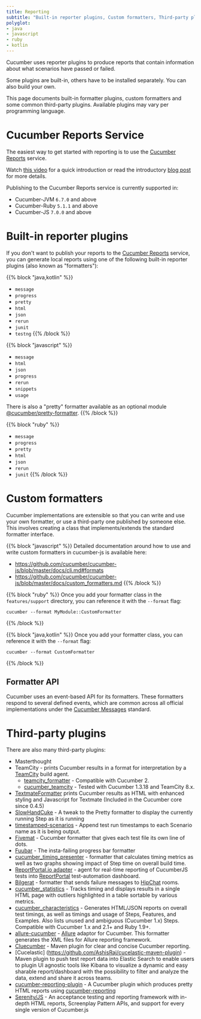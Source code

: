 ```yaml
---
title: Reporting
subtitle: "Built-in reporter plugins, Custom formatters, Third-party plugins"
polyglot:
- java
- javascript
- ruby
- kotlin
---
```


Cucumber uses reporter plugins to produce reports that contain information about
what scenarios have passed or failed.

Some plugins are built-in, others have to be installed separately. You can also
build your own.

This page documents built-in formatter plugins, custom formatters and some common third-party plugins.
Available plugins may vary per programming language.

# Cucumber Reports Service

The easiest way to get started with reporting is to use the [Cucumber Reports](https://reports.cucumber.io/) service.

Watch [this video](https://smartbear.wistia.com/medias/nrgptu7825) for a quick introduction or read the introductory [blog post](https://cucumber.io/blog/open-source/cucumber-reports/) for more details.

Publishing to the Cucumber Reports service is currently supported in:

* Cucumber-JVM `6.7.0` and above
* Cucumber-Ruby `5.1.1` and above
* Cucumber-JS `7.0.0` and above

# Built-in reporter plugins

If you don't want to publish your reports to the [Cucumber Reports](https://reports.cucumber.io/) service, you can
generate local reports using one of the following built-in reporter plugins (also known as "formatters"):

{{% block "java,kotlin" %}}
* `message`
* `progress`
* `pretty`
* `html`
* `json`
* `rerun`
* `junit`
* `testng`
{{% /block %}}

{{% block "javascript" %}}
* `message`
* `html`
* `json`
* `progress`
* `rerun`
* `snippets`
* `usage`

There is also a "pretty" formatter available as an optional module [@cucumber/pretty-formatter](https://www.npmjs.com/package/@cucumber/pretty-formatter).
{{% /block %}}

{{% block "ruby" %}}
* `message`
* `progress`
* `pretty`
* `html`
* `json`
* `rerun`
* `junit`
{{% /block %}}

# Custom formatters

Cucumber implementations are extensible so that you can write and use your own formatter, or use a third-party one published by someone else. This involves creating a class that implements/extends the standard formatter interface.

{{% block "javascript" %}}
Detailed documentation around how to use and write custom formatters in cucumber-js is available here:

* https://github.com/cucumber/cucumber-js/blob/master/docs/cli.md#formats
* https://github.com/cucumber/cucumber-js/blob/master/docs/custom_formatters.md
{{% /block %}}

{{% block "ruby" %}}
Once you add your formatter class in the `features/support` directory, you can reference it with the `--format` flag:

```
cucumber --format MyModule::CustomFormatter
```
{{% /block %}}

{{% block "java,kotlin" %}}
Once you add your formatter class, you can reference it with the `--format` flag:

```
cucumber --format CustomFormatter
```
{{% /block %}}

## Formatter API

Cucumber uses an event-based API for its formatters. These formatters respond to several defined events, which are common across all official implementations under the [Cucumber Messages](https://github.com/cucumber/cucumber/tree/master/messages) standard.

# Third-party plugins
There are also many third-party plugins:

* Masterthought
* TeamCity - prints Cucumber results in a format for interpretation by a [TeamCity](https://www.jetbrains.com/teamcity/index.html) build agent.
   * [teamcity_formatter](https://github.com/kevinrood/teamcity_formatter) - Compatible with Cucumber 2.
   * [cucumber_teamcity](https://github.com/ankurcha/cucumber_teamcity/) - Tested with Cucumber 1.3.18 and TeamCity 8.x.
* [TextmateFormatter](https://github.com/raldred/cucumber_textmate/) prints Cucumber results as HTML with enhanced styling and Javascript for Textmate (Included in the Cucumber core since 0.4.5)
* [SlowHandCuke](https://github.com/moredip/SlowHandCuke) - A tweak to the Pretty formatter to display the currently running Step as it is running
* [timestamped-scenarios](https://github.com/moredip/timestamped-scenarios) - Append test run timestamps to each Scenario name as it is being output.
* [Fivemat](https://github.com/tpope/fivemat) - Cucumber formatter that gives each test file its own line of dots.
* [Fuubar](https://github.com/martinciu/fuubar-cucumber) - The insta-failing progress bar formatter
* [cucumber_timing_presenter](https://github.com/distributedlife/cucumber_timing_presenter) - formatter that calculates timing metrics as well as two graphs showing impact of Step time on overall build time.
* [ReportPortal.io adapter](https://github.com/reportportal/agent-js-cucumber) - agent for real-time reporting of CucumberJS tests into [ReportPortal](https://reportportal.io/) test-automation dashboard.
* [Bilgerat](https://github.com/mdsol/bilgerat) - formatter that sends failure messages to [HipChat](https://www.hipchat.com/) rooms.
* [cucumber_statistics](https://github.com/alienfast/cucumber_statistics) - Tracks timing and displays results in a single HTML page with outliers highlighted in a table sortable by various metrics.
* [cucumber_characteristics](https://github.com/singram/cucumber_characteristics) - Generates HTML/JSON reports on overall test timings, as well as timings and usage of Steps, Features, and Examples. Also lists unused and ambiguous (Cucumber 1.x) Steps. Compatible with Cucumber 1.x and 2.1+ and Ruby 1.9+.
* [allure-cucumber](https://github.com/allure-framework/allure-cucumber) - [Allure](https://github.com/allure-framework) adaptor for Cucumber. This formatter generates the XML files for Allure reporting framework.
* [Cluecumber](https://github.com/trivago/cluecumber-report-plugin) - Maven plugin for clear and concise Cucumber reporting.
* [Cucelastic] (https://github.com/AshisRaj/cucelastic-maven-plugin) - Maven plugin to push test report data into Elastic Search to enable users to plugin UI agnostic tools like Kibana to visualize a dynamic and easy sharable report/dashboard with the possibility to filter and analyze the data, extend and share it across teams.
* [cucumber-reporting-plugin](https://gitlab.com/jamietanna/cucumber-reporting-plugin) - A Cucumber plugin which produces pretty HTML reports using [cucumber-reporting](https://github.com/damianszczepanik/cucumber-reporting)
* [Serenity/JS](https://serenity-js.org/handbook/integration/serenityjs-and-cucumber.html) - An acceptance testing and reporting framework with in-depth HTML reports, Screenplay Pattern APIs, and support for every single version of Cucumber.js

